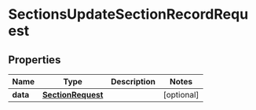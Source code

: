 

# SectionsUpdateSectionRecordRequest


## Properties

| Name | Type | Description | Notes |
|------------ | ------------- | ------------- | -------------|
|**data** | [**SectionRequest**](SectionRequest.md) |  |  [optional] |



